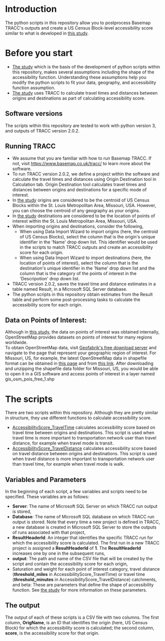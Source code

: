# Introduction
The python scripts in this repository allow you to postprocess Basemap TRACC's outputs and create a US Census Block-level accessibility score similar to what is developed in [this study](Developing%20a%20Census%20Block%20Level%20Accessibility%20Measure%20for%20St.%20Louis%20Metropolitan%20Area.pdf). 

# Before you start 
* [The study](Developing%20a%20Census%20Block%20Level%20Accessibility%20Measure%20for%20St.%20Louis%20Metropolitan%20Area.pdf) which is the basis of the development of python scripts within this repository, makes several assumptions including the shape of the accessibility function. Understanding these assumptions help you modify the python scripts to fit your data, geography, and accessibility function assumption. 
* [The study](Developing%20a%20Census%20Block%20Level%20Accessibility%20Measure%20for%20St.%20Louis%20Metropolitan%20Area.pdf) uses TRACC to calculate travel times and distances between origins and destinations as part of calculating accessibility score. 

## Software versions
The scripts within this repository are tested to work with python version 3, and outputs of TRACC version 2.0.2.

## Running TRACC
* We assume that you are familiar with how to run Basemap TRACC. If not, visit https://www.basemap.co.uk/tracc/ to learn more about the software. 
* To run TRACC version 2.0.2, we define a project within the software and calculate the travel times and distances using Origin Destination tool in Calculation tab. Origin Destination tool calculates travel times and distances between origins and destinations for a specific mode of interest. 
* In [the study](Developing%20a%20Census%20Block%20Level%20Accessibility%20Measure%20for%20St.%20Louis%20Metropolitan%20Area.pdf) origins are considered to be the centroid of US Census Blocks within the St. Louis Metropolitan Area, Missouri, USA. However, you can choose the centroid of any geography as your origins.
* In [the study](Developing%20a%20Census%20Block%20Level%20Accessibility%20Measure%20for%20St.%20Louis%20Metropolitan%20Area.pdf) destinations  are considered to be the location of points of interest within the St. Louis Metropolitan Area, Missouri, USA.
* When importing origins and destinations, consider the following,
	* When using Data Import Wizard to import origins (here, the centroid of US Census Blocks), select the column that is the origin's unique identifier in the 'Name' drop down list. This identifier would be used in the scripts to match TRACC outputs and create an accessibility score for each origin. 
	* When using Data Import Wizard to import destinations (here, the location of points of interest), select the column that is the destination's unique identifier in the 'Name' drop down list and the column that is the category of the points of interest in the 'Descripotion' drop down list.
* TRACC version 2.0.2, saves the travel time and distance estimates in a table named Result, in a Microsoft SQL Server database.
* The python scripts in this repository obtain estimates from the Result table and perform some post-processing tasks to calculate the accessibility score for each origin. 

## Data on Points of Interest:
Although in [this study](Developing%20a%20Census%20Block%20Level%20Accessibility%20Measure%20for%20St.%20Louis%20Metropolitan%20Area.pdf), the data on points of interest was obtained internally, OpenStreetMap provides datasets on points of interest for many regions worldwide.\
To obtain OpenStreetMap data, visit [Geofabrik's free download server](https://download.geofabrik.de/) and navigate to the page that represent your geographic region of interest. For Missouri, US, for example, the latest OpenStreetMap data in shapefile format can be obtained in [this page](https://download.geofabrik.de/north-america/us/missouri.html) and from [this link](https://download.geofabrik.de/north-america/us/missouri-latest-free.shp.zip). After downloading and unzipping the shapefile data folder for Missouri, US, you would be able to open it in a GIS software and access points of interest in a layer named gis_osm_pois_free_1.shp

# The scripts
There are two scripts within this repository. Although they are pretty similar in structure, they use different functions to calculate accessibility score.
* [AccessibilityScore_TravelTime](AccessibilityScore_TravelTime.py) calculates accessibility score based on travel time between origins and destinations. This script is used when travel time is more important to transportation network user than travel distance, for example when travel mode is transit. 
* [AccessibilityScore_TravelDistance](AccessibilityScore_TravelDistance.py) calculates accessibility score based on travel distance between origins and destinations. This script is used when travel distance is more important to transportation network user than travel time, for example when travel mode is walk.  

## Variables and Parameters
In the beginning of each script, a few variables and scripts need to be specified. These variables are as follows:
* **Server**: The name of Microsoft SQL Server on which TRACC run output is stored,
* **Database**: The name of Microsoft SQL database on which TRACC run output is stored. Note that every time a new project is defined in TRACC, a new database is created in Microsoft SQL Server to store the outputs of runs associated with that project,
* **ResultHeaderId**: An integer that identifies the specific TRACC run for which the accessibility score is calculated. The first run in a new TRACC project is assigned a **ResultHeaderId** of **1**. The **ResultHeaderId** increases one by one in the subsequent runs,
* **output**: The path and name of the CSV file that will be created by the script and contain the accessibility score for each origin,
* Saturation and weight for each point of interest category, travel distance (**threshold_miles** in AccessibilityScore_TravelTime) or travel time (**threshold_minutes** in AccessibilityScore_TravelDistance) catchments, and beta: These are parameters that define the shape of accessibility function. See [the study](Developing%20a%20Census%20Block%20Level%20Accessibility%20Measure%20for%20St.%20Louis%20Metropolitan%20Area.pdf) for more information on these parameters. 

## The output
The output of each of these scripts is a CSV file with two columns. The first column, **OrigName**, is an ID that identifies the origin (here, US Census Block) for which the accessibility score is calculated; the second column, **score**, is the accessibility score for that origin.